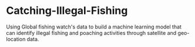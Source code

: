 # Catching-Illegal-Fishing
Using Global fishing watch's data to build a machine learning model that can identify illegal fishing and poaching activities through satellite and geo-location data.
